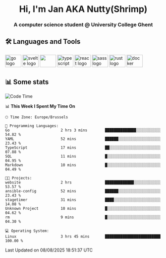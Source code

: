 <h1 align="center">Hi, I'm Jan AKA Nutty(Shrimp)</h1>
<h3 align="center">A computer science student @ University College Ghent</h3>

<h2 align="left">🛠️ Languages and Tools</h2>

###

<div align="left">
  <img src="https://cdn.jsdelivr.net/gh/devicons/devicon/icons/go/go-original.svg" height="40" width="52" alt="go logo"  />
  <img src="https://cdn.jsdelivr.net/gh/devicons/devicon@latest/icons/svelte/svelte-original.svg"  height="40" width="52" alt="svelte logo" />
  <img src="https://cdn.jsdelivr.net/gh/devicons/devicon@latest/icons/tailwindcss/tailwindcss-original.svg" height="40" width="52" />
  <img src="https://cdn.jsdelivr.net/gh/devicons/devicon/icons/typescript/typescript-original.svg" height="40" width="52" alt="typescript logo"  />
  <img src="https://cdn.jsdelivr.net/gh/devicons/devicon/icons/react/react-original.svg" height="40" width="52" alt="react logo"  />
  <img src="https://cdn.jsdelivr.net/gh/devicons/devicon/icons/sass/sass-original.svg" height="40" width="52" alt="sass logo"  />
  <img src="https://cdn.jsdelivr.net/gh/devicons/devicon@latest/icons/rust/rust-original.svg" height="40" width="52" alt="rust logo" />
  <img src="https://cdn.jsdelivr.net/gh/devicons/devicon/icons/docker/docker-original.svg" height="40" width="52" alt="docker logo"  />
</div>

<h2>📊 Some stats</h2>

<!--START_SECTION:waka-->
![Code Time](http://img.shields.io/badge/Code%20Time-6%2C220%20hrs%2011%20mins-blue)

📊 **This Week I Spent My Time On** 

```text
🕑︎ Time Zone: Europe/Brussels

💬 Programming Languages: 
Go                       2 hrs 3 mins        ██████████████░░░░░░░░░░░   54.82 % 
YAML                     52 mins             ██████░░░░░░░░░░░░░░░░░░░   23.43 % 
TypeScript               17 mins             ██░░░░░░░░░░░░░░░░░░░░░░░   07.88 % 
SQL                      11 mins             █░░░░░░░░░░░░░░░░░░░░░░░░   04.95 % 
Markdown                 10 mins             █░░░░░░░░░░░░░░░░░░░░░░░░   04.49 % 

🐱‍💻 Projects: 
website                  2 hrs               █████████████░░░░░░░░░░░░   53.57 % 
ansible-config           52 mins             ██████░░░░░░░░░░░░░░░░░░░   23.43 % 
stagetimer               31 mins             ████░░░░░░░░░░░░░░░░░░░░░   14.08 % 
Unknown Project          10 mins             █░░░░░░░░░░░░░░░░░░░░░░░░   04.62 % 
rm                       9 mins              █░░░░░░░░░░░░░░░░░░░░░░░░   04.30 % 

💻 Operating System: 
Linux                    3 hrs 45 mins       █████████████████████████   100.00 % 
```


 Last Updated on 08/08/2025 18:51:37 UTC
<!--END_SECTION:waka-->
